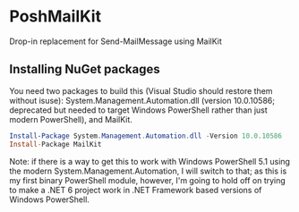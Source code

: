 # PoshMailKit

Drop-in replacement for Send-MailMessage using MailKit

## Installing NuGet packages

You need two packages to build this (Visual Studio should restore them without isuse): System.Management.Automation.dll (version
10.0.10586; deprecated but needed to target Windows PowerShell rather than just modern PowerShell), and MailKit.

```powershell
Install-Package System.Management.Automation.dll -Version 10.0.10586
Install-Package MailKit
```

Note: if there is a way to get this to work with Windows PowerShell 5.1 using the modern System.Management.Automation, I will switch
to that; as this is my first binary PowerShell module, however, I'm going to hold off on trying to make a .NET 6 project work in
.NET Framework based versions of Windows PowerShell.
